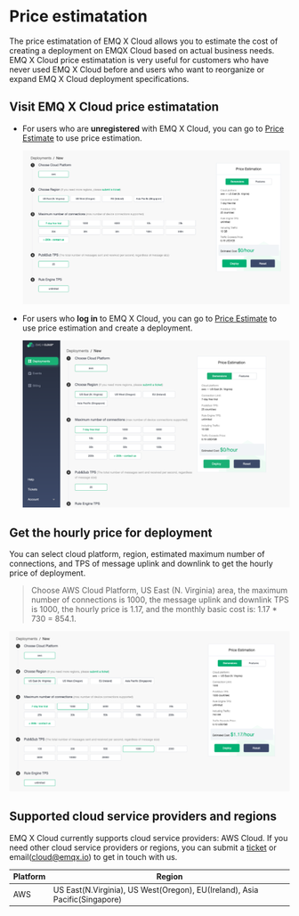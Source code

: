 # Price estimatation

The price estimatation of EMQ X Cloud allows you to estimate the cost of creating a deployment on EMQX Cloud based on actual business needs. EMQ X Cloud price estimatation is very useful for customers who have never used EMQ X Cloud before and users who want to reorganize or expand EMQ X Cloud deployment specifications.

## Visit EMQ X Cloud price estimatation

* For users who are **unregistered** with EMQ X Cloud, you can go to [Price Estimate](https://cloud.emqx.io/calculator) to use price estimation.

  ![calculator](./_assets/calculator.png)

* For users who **log in** to EMQ X Cloud, you can go to [Price Estimate](https://cloud.emqx.io/console/deployments/0?oper=new) to use price estimation and create a deployment.

  ![calculator](./_assets/console_calculator.png)



## Get the hourly price for deployment

You can select cloud platform, region, estimated maximum number of connections, and TPS of message uplink and downlink to get the hourly price of deployment.

> Choose AWS Cloud Platform, US East (N. Virginia) area, the maximum number of connections is 1000, the message uplink and downlink TPS is 1000, the hourly price is 1.17, and the monthly basic cost is: 1.17 * 730 = 854.1.

![deployment_price](./_assets/deployment_price.png)



## Supported cloud service providers and regions

EMQ X Cloud currently supports cloud service providers: AWS Cloud. If you need other cloud service providers or regions, you can submit a [ticket](../contact.md) or email(cloud@emqx.io) to get in touch with us.

| Platform     | Region                                |
| ------------ | ------------------------------------- |
| AWS    | US East(N.Virginia), US West(Oregon), EU(Ireland), Asia Pacific(Singapore) |


